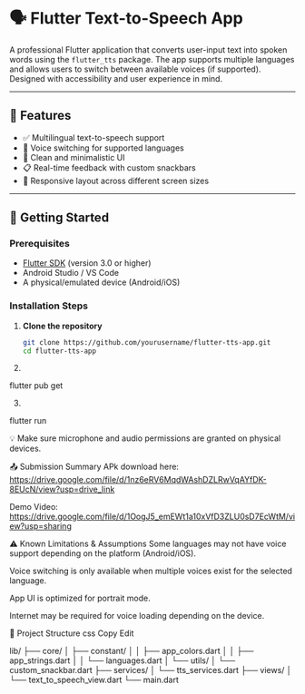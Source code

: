 # 🗣️ Flutter Text-to-Speech App

A professional Flutter application that converts user-input text into spoken words using the `flutter_tts` package. The app supports multiple languages and allows users to switch between available voices (if supported). Designed with accessibility and user experience in mind.

---

## 📲 Features

- ✅ Multilingual text-to-speech support
- 🔁 Voice switching for supported languages
- 📝 Clean and minimalistic UI
- 📋 Real-time feedback with custom snackbars
- 📱 Responsive layout across different screen sizes

---

## 🚀 Getting Started

### Prerequisites

- [Flutter SDK](https://flutter.dev/docs/get-started/install) (version 3.0 or higher)
- Android Studio / VS Code
- A physical/emulated device (Android/iOS)

### Installation Steps

1. **Clone the repository**
   ```bash
   git clone https://github.com/yourusername/flutter-tts-app.git
   cd flutter-tts-app
2.
flutter pub get

3.
flutter run

💡 Make sure microphone and audio permissions are granted on physical devices.

📤 Submission Summary
APk download here: https://drive.google.com/file/d/1nz6eRV6MqdWAshDZLRwVqAYfDK-8EUcN/view?usp=drive_link

Demo Video: https://drive.google.com/file/d/1OogJ5_emEWt1a10xVfD3ZLU0sD7EcWtM/view?usp=sharing


⚠️ Known Limitations & Assumptions
Some languages may not have voice support depending on the platform (Android/iOS).

Voice switching is only available when multiple voices exist for the selected language.

App UI is optimized for portrait mode.

Internet may be required for voice loading depending on the device.


📁 Project Structure
css
Copy
Edit

lib/
├── core/
│   ├── constant/
│   │   ├── app_colors.dart
│   │   ├── app_strings.dart
│   │   └── languages.dart
│   └── utils/
│       └── custom_snackbar.dart
├── services/
│   └── tts_services.dart
├── views/
│   └── text_to_speech_view.dart
└── main.dart


